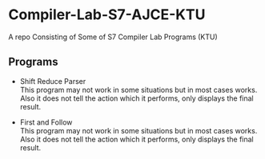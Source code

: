 # Compiler-Lab-S7-AJCE-KTU
A repo Consisting of Some of S7 Compiler Lab Programs (KTU)

## Programs
* Shift Reduce Parser <br> This program may not work in some situations but in most cases works. Also it does not tell the action which it performs, only displays the final result.

  
*  First and  Follow <br> This program may not work in some situations but in most cases works. Also it does not tell the action which it performs, only displays the final result.

  
